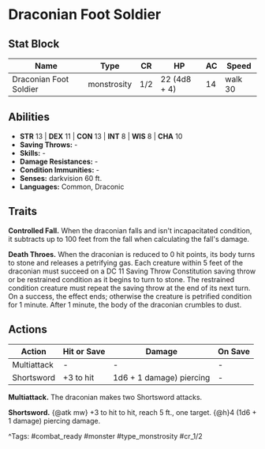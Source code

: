 # Draconian Foot Soldier

## Stat Block

| Name | Type | CR | HP | AC | Speed |
|------|------|----|----|----|-------|
| Draconian Foot Soldier | monstrosity | 1/2 | 22 (4d8 + 4) | 14 | walk 30 |

## Abilities

- **STR** 13 | **DEX** 11 | **CON** 13 | **INT** 8 | **WIS** 8 | **CHA** 10
- **Saving Throws:** -  
- **Skills:** -  
- **Damage Resistances:** -  
- **Condition Immunities:** -  
- **Senses:** darkvision 60 ft.  
- **Languages:** Common, Draconic

## Traits

**Controlled Fall.** When the draconian falls and isn't incapacitated condition, it subtracts up to 100 feet from the fall when calculating the fall's damage.

**Death Throes.** When the draconian is reduced to 0 hit points, its body turns to stone and releases a petrifying gas. Each creature within 5 feet of the draconian must succeed on a DC 11 Saving Throw Constitution saving throw or be restrained condition as it begins to turn to stone. The restrained condition creature must repeat the saving throw at the end of its next turn. On a success, the effect ends; otherwise the creature is petrified condition for 1 minute. After 1 minute, the body of the draconian crumbles to dust.


## Actions

| Action | Hit or Save | Damage | On Save |
|--------|--------------|--------|----------|
| Multiattack | - | - | - |
| Shortsword | +3 to hit | 1d6 + 1 damage) piercing | - |

**Multiattack.** The draconian makes two Shortsword attacks.

**Shortsword.** {@atk mw} +3 to hit to hit, reach 5 ft., one target. {@h}4 (1d6 + 1 damage) piercing damage.


^Tags: #combat_ready #monster #type_monstrosity #cr_1/2